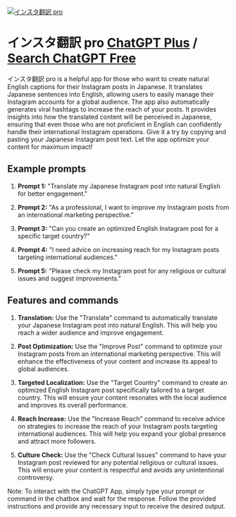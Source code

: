 
[![インスタ翻訳 pro](https://files.oaiusercontent.com/file-a2xq77lPkj6YJQ0rhKwZquYq?se=2123-10-17T05%3A48%3A55Z&sp=r&sv=2021-08-06&sr=b&rscc=max-age%3D31536000%2C%20immutable&rscd=attachment%3B%20filename%3Dee90f32e-8666-4e41-a5b6-b4bb0945b8f2.png&sig=oko2WQKRHi0vdCjPznK9z1exuuHkjPQiEep1whWIpWA%3D)](https://chat.openai.com/g/g-qZZ46TXXr-insutafan-yi-pro)

# インスタ翻訳 pro [ChatGPT Plus](https://chat.openai.com/g/g-qZZ46TXXr-insutafan-yi-pro) / [Search ChatGPT Free](https://gptcall.net/index.html#/?search=%E3%82%A4%E3%83%B3%E3%82%B9%E3%82%BF%E7%BF%BB%E8%A8%B3%20pro)

インスタ翻訳 pro is a helpful app for those who want to create natural English captions for their Instagram posts in Japanese. It translates Japanese sentences into English, allowing users to easily manage their Instagram accounts for a global audience. The app also automatically generates viral hashtags to increase the reach of your posts. It provides insights into how the translated content will be perceived in Japanese, ensuring that even those who are not proficient in English can confidently handle their international Instagram operations. Give it a try by copying and pasting your Japanese Instagram post text. Let the app optimize your content for maximum impact!

## Example prompts

1. **Prompt 1:** "Translate my Japanese Instagram post into natural English for better engagement."

2. **Prompt 2:** "As a professional, I want to improve my Instagram posts from an international marketing perspective."

3. **Prompt 3:** "Can you create an optimized English Instagram post for a specific target country?"

4. **Prompt 4:** "I need advice on increasing reach for my Instagram posts targeting international audiences."

5. **Prompt 5:** "Please check my Instagram post for any religious or cultural issues and suggest improvements."

## Features and commands

1. **Translation:** Use the "Translate" command to automatically translate your Japanese Instagram post into natural English. This will help you reach a wider audience and improve engagement.

2. **Post Optimization:** Use the "Improve Post" command to optimize your Instagram posts from an international marketing perspective. This will enhance the effectiveness of your content and increase its appeal to global audiences.

3. **Targeted Localization:** Use the "Target Country" command to create an optimized English Instagram post specifically tailored to a target country. This will ensure your content resonates with the local audience and improves its overall performance.

4. **Reach Increase:** Use the "Increase Reach" command to receive advice on strategies to increase the reach of your Instagram posts targeting international audiences. This will help you expand your global presence and attract more followers.

5. **Culture Check:** Use the "Check Cultural Issues" command to have your Instagram post reviewed for any potential religious or cultural issues. This will ensure your content is respectful and avoids any unintentional controversy.

Note: To interact with the ChatGPT App, simply type your prompt or command in the chatbox and wait for the response. Follow the provided instructions and provide any necessary input to receive the desired output.



